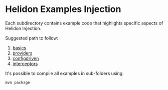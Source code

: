 
# Helidon Examples Injection

Each subdirectory contains example code that highlights specific aspects of
Helidon Injection.

Suggested path to follow:
1. [basics](./basics)
2. [providers](./providers)
3. [configdriven](./configdriven)
4. [interceptors](./interceptors)

It's possible to compile all examples in sub-folders using 
```shell
mvn package
```
